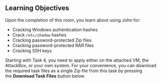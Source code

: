 ## **Learning Objectives**

Upon the completion of this room, you learn about using John for:

- Cracking Windows authentication hashes
- Crack `/etc/shadow` hashes
- Cracking password-protected Zip files
- Cracking password-protected RAR files
- Cracking SSH keys

Starting with Task 4, you need to apply either on the attached VM, the AttackBox, or your own system. For your convenience, you can download the required task files as a single Zip file from this task by pressing the **Download Task Files** button below.
